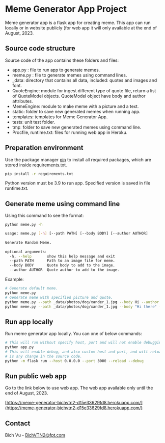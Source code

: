 # Meme Generator App Project

Meme generator app is a flask app for creating meme.
This app can run locally or in website publicly (for web app it will only available at the end of August, 2023.
## Source code structure

Source code of the app contains these folders and files:
- app.py : file to run app to generate memes.
- meme.py : file to generate memes using command lines.
- _data: directory that contains all data, included: quotes and images and font.
- QuoteEngine: module for ingest different type of quote file, return a list of QuoteModel objects. QuoteModel object have body and author attributes.
- MemeEngine: module to make meme with a picture and a text.
- static: folder to save new generated memes when running app.
- templates: templates for Meme Generator App.
- tests: unit test folder.
- tmp: folder to save new generated memes using command line.
- Procfile, runtime.txt: files for running web app in Heroku.

## Preparation environment

Use the package manager [pip](https://pip.pypa.io/en/stable/) to install all required packages, which are stored inside requirements.txt.

```bash
pip install -r requirements.txt
```
Python version must be 3.9 to run app. Specified version is saved in file runtime.txt.

## Generate meme using command line

Using this command to see the format:
```bash
python meme.py -h

usage: meme.py [-h] [--path PATH] [--body BODY] [--author AUTHOR]
                                                                 
Generate Random Meme.                                            
                                                                 
optional arguments:                                              
  -h, --help       show this help message and exit               
  --path PATH      Path to an image file for meme.               
  --body BODY      Quote body to add to the image.               
  --author AUTHOR  Quote author to add to the image. 
```
Example:
```bash
# Generate default meme.
python meme.py
# Generate meme with specified picture and quote.
python meme.py --path _data/photos/dog/xander_1.jpg --body Hi --author Bich
python meme.py --path _data/photos/dog/xander_1.jpg --body "Hi there" --author Bich
```

## Run app locally

Run meme generator app locally. You can one of below commands:
```bash
# This will run without specify host, port and will not enable debugging.
python app.py
# This will enable debug, and also custom host and port, and will reload app if there
# is any change in the source code.
python -m flask run --host 0.0.0.0 --port 3000 --reload --debug
```

## Run public web app

Go to the link below to use web app. The web app available only until the end of August, 2023.

[https://meme-generator-bichvtn2-d15e33629fd8.herokuapp.com/](https://meme-generator-bichvtn2-d15e33629fd8.herokuapp.com/)

## Contact

Bich Vu - BichVTN2@fpt.com
